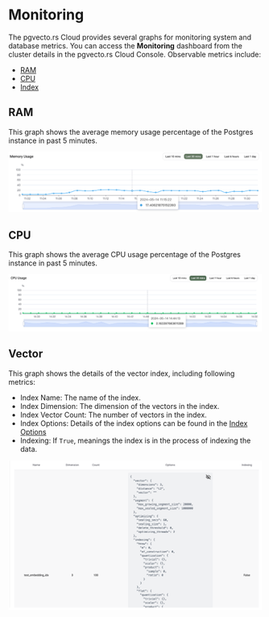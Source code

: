 # Monitoring

The pgvecto.rs Cloud provides several graphs for monitoring system and database metrics. You can access the **Monitoring** dashboard from the cluster details in the pgvecto.rs Cloud Console. Observable metrics include:
- [RAM](#ram)
- [CPU](#cpu)
- [Index](#vector)

## RAM

This graph shows the average memory usage percentage of the Postgres instance in past 5 minutes. 

![](../images/memory_usage.png)

## CPU

This graph shows the average CPU usage percentage of the Postgres instance in past 5 minutes.

![](../images/cpu_usage.png)

## Vector

This graph shows the details of the vector index, including following metrics:
- Index Name: The name of the index.
- Index Dimension: The dimension of the vectors in the index.
- Index Vector Count: The number of vectors in the index.
- Index Options: Details of the index options can be found in the [Index Options](../../reference/indexing_options.md)
- Indexing: If `True`, meanings the index is in the process of indexing the data. 

![](../images/indexs.png)